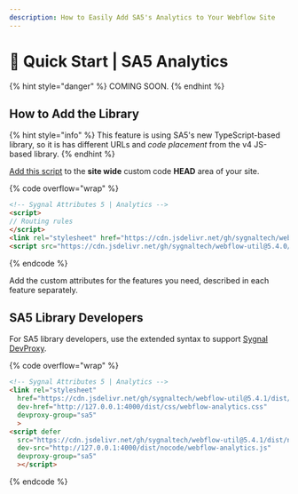 ```yaml
---
description: How to Easily Add SA5's Analytics to Your Webflow Site
---
```


# 🚀 Quick Start | SA5 Analytics

{% hint style="danger" %}
COMING SOON.
{% endhint %}

## How to Add the Library <a href="#step-1---add-the-library" id="step-1---add-the-library"></a>

{% hint style="info" %}
This feature is using SA5's new TypeScript-based library, so it is has different URLs and _code placement_ from the v4 JS-based library.&#x20;
{% endhint %}

[Add this script](../overview/how-to-add-custom-code.md) to the **site wide** custom code **HEAD** area of your site.&#x20;

{% code overflow="wrap" %}
```html
<!-- Sygnal Attributes 5 | Analytics --> 
<script>
// Routing rules
</script>
<link rel="stylesheet" href="https://cdn.jsdelivr.net/gh/sygnaltech/webflow-util@5.4.0/dist/css/webflow-analytics.css"> 
<script src="https://cdn.jsdelivr.net/gh/sygnaltech/webflow-util@5.4.0/dist/nocode/webflow-analytics.js"></script>
```
{% endcode %}

Add the custom attributes for the features you need, described in each feature separately. &#x20;

## SA5 Library Developers

For SA5 library developers, use the extended syntax to support [Sygnal DevProxy](https://engine.sygnal.com/devproxy).&#x20;

{% code overflow="wrap" %}
```html
<!-- Sygnal Attributes 5 | Analytics --> 
<link rel="stylesheet" 
  href="https://cdn.jsdelivr.net/gh/sygnaltech/webflow-util@5.4.1/dist/css/webflow-analytics.css"
  dev-href="http://127.0.0.1:4000/dist/css/webflow-analytics.css"
  devproxy-group="sa5"
  > 
<script defer 
  src="https://cdn.jsdelivr.net/gh/sygnaltech/webflow-util@5.4.1/dist/nocode/webflow-analytics.js" 
  dev-src="http://127.0.0.1:4000/dist/nocode/webflow-analytics.js"
  devproxy-group="sa5"
  ></script>
```
{% endcode %}













